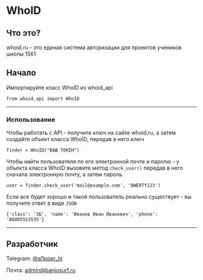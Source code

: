 # WhoID #

## Что это? ##

whoid.ru - это единая система авторизации для проектов учеников школы 1561

## Начало ##

Импортируйте класс WhoID из whoid_api

    from whoid_api import WhoID

----------

### Использование ###

Чтобы работать с API - получите ключ на сайте whoid.ru, а затем создайте объект класса WhoID, передав в него ключ

    finder = WhoID("ВАШ ТОКЕН")

Чтобы найти пользователя по его электронной почте и паролю - у объекта класса WhoID вызовите метод `check_user()`
передав в него сначала электронную почту, а затем пароль

    user = finder.check_user('mail@example.com', 'QWERTY123')

Если все будет хорошо и такой пользователь реально существует - вы получите ответ в виде `JSON`

    {'class': '3Б', 'name': 'Иванов Иван Иванович', 'phone': '88005553535'}


----------

## Разработчик ##

Telegram: [@sl1pper_hi](https://t.me/sl1pper_hi)

Почта: admin@banjosurf.ru